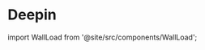 # Deepin
import WallLoad from '@site/src/components/WallLoad';

<WallLoad api="https://raw.githubusercontent.com/AloneER0/DistroWallpapers/main/Deepin/Deepin"/>
